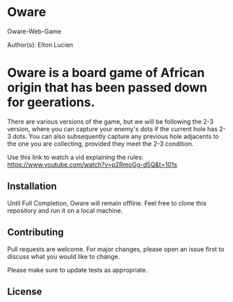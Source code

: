 # Oware
Oware-Web-Game

Author(s): Elton Lucien

# Oware is a board game of African origin that has been passed down for geerations.
There are various versions of the game, but we will be following the 2-3 version, where you can capture your enemy's 
dots if the current hole has 2-3 dots.
You can also subsequently capture any previous hole adjacents to the one you are collecting, provided they meet the 2-3
condition.

Use this link to watch a vid explaining the rules: https://www.youtube.com/watch?v=p2RmoGg-d5Q&t=101s


## Installation
Until Full Completion, Oware will remain offline. Feel free to clone this repository and run it on a local machine.

## Contributing
Pull requests are welcome. For major changes, please open an issue first to discuss what you would like to change.

Please make sure to update tests as appropriate.

## License
